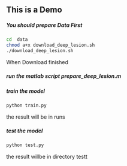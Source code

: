 ## This is a Demo

##### You should prepare Data First
```sh
cd  data
chmod a+x download_deep_lesion.sh
./download_deep_lesion.sh
```
When Download finished
##### run the matlab script prepare_deep_lesion.m

##### train the model
```sh
python train.py
```
the result will be in runs

##### test the model
```sh
python test.py
```
the result willbe in directory testt

